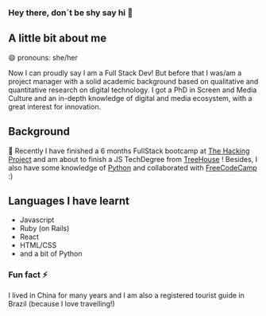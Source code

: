 ### Hey there, don´t be shy say hi 👋

## A little bit about me 
😄 pronouns: she/her

Now I can proudly say I am a Full Stack Dev! 
But before that I was/am a project manager with a solid academic background based on qualitative and quantitative research on digital technology.
I got a PhD in Screen and Media Culture and an in-depth knowledge of digital and media ecosystem, with a great interest for innovation. 

## Background

🌱 Recently I have finished a 6 months FullStack bootcamp at [The Hacking Project](https:/THEhackingproject.org) and 
 am about to finish  a JS TechDegree from [TreeHouse](https:/teamtreehouse.com) ! 
Besides, I also have some knowledge of [Python](https://www.coursera.org/account/accomplishments/verify/2CP9XQJYM4VL) and collaborated with [FreeCodeCamp](freecodecamp.org) :) 

## Languages I have learnt 
- Javascript
- Ruby (on Rails)
- React
- HTML/CSS
- and a bit of Python

 ### Fun fact ⚡

I lived in China for many years and I am also a registered tourist guide in Brazil (because I love travelling!)

